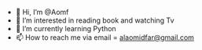 - 👋 Hi, I’m @Aomf
- 👀 I’m interested in reading book and watching Tv
- 🌱 I’m currently learning Python
- 📫 How to reach me via email = alaomidfar@gmail.com

<!---
Aomf/Aomf is a ✨ special ✨ repository because its `README.md` (this file) appears on your GitHub profile.
You can click the Preview link to take a look at your changes.
--->
